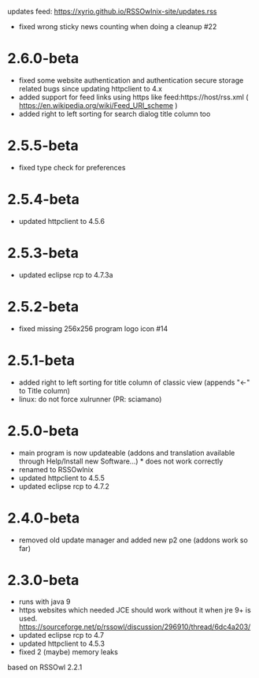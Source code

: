 updates feed: https://xyrio.github.io/RSSOwlnix-site/updates.rss

- fixed wrong sticky news counting when doing a cleanup #22 

# 2.6.0-beta
- fixed some website authentication and authentication secure storage related bugs since updating httpclient to 4.x
- added support for feed links using https like feed:https://host/rss.xml ( https://en.wikipedia.org/wiki/Feed_URI_scheme )
- added right to left sorting for search dialog title column too

# 2.5.5-beta
- fixed type check for preferences

# 2.5.4-beta
- updated httpclient to 4.5.6

# 2.5.3-beta
- updated eclipse rcp to 4.7.3a

# 2.5.2-beta
- fixed missing 256x256 program logo icon #14

# 2.5.1-beta
- added right to left sorting for title column of classic view (appends "<-" to Title column)
- linux: do not force xulrunner (PR: sciamano)

# 2.5.0-beta
- main program is now updateable (addons and translation available through Help/Install new Software...) * does not work correctly
- renamed to RSSOwlnix
- updated httpclient to 4.5.5
- updated eclipse rcp to 4.7.2

# 2.4.0-beta
- removed old update manager and added new p2 one (addons work so far)

# 2.3.0-beta
- runs with java 9
- https websites which needed JCE should work without it when jre 9+ is used. https://sourceforge.net/p/rssowl/discussion/296910/thread/6dc4a203/
- updated eclipse rcp to 4.7
- updated httpclient to 4.5.3
- fixed 2 (maybe) memory leaks

based on RSSOwl 2.2.1
